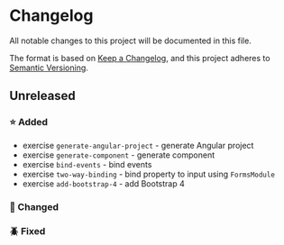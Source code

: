 # Changelog
All notable changes to this project will be documented in this file.

The format is based on [Keep a Changelog](https://keepachangelog.com/en/1.0.0/),
and this project adheres to [Semantic Versioning](https://semver.org/spec/v2.0.0.html).

## Unreleased 

### :star: Added
- exercise `generate-angular-project` - generate Angular project
- exercise `generate-component` - generate component
- exercise `bind-events` - bind events
- exercise `two-way-binding` - bind property to input using `FormsModule`
- exercise `add-bootstrap-4` - add Bootstrap 4

### :hammer: Changed

### :beetle: Fixed
